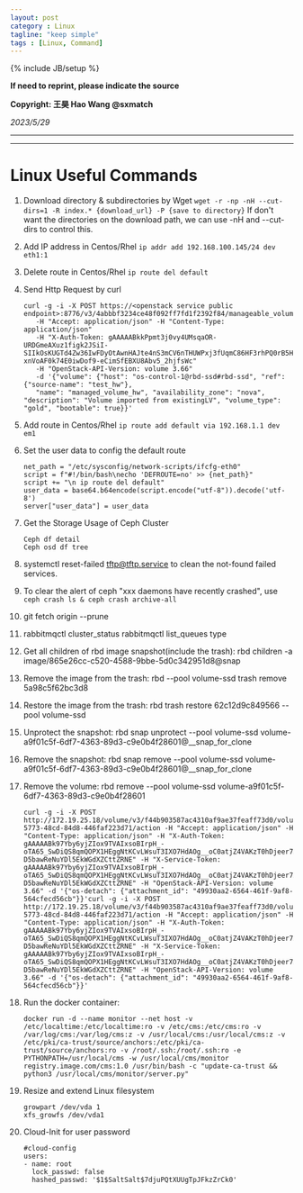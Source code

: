 ```yaml
---
layout: post
category : Linux
tagline: "keep simple"
tags : [Linux, Command]
---
```

{% include JB/setup %}

**If need to reprint, please indicate the source**

**Copyright: 王昊 Hao Wang @sxmatch**

*2023/5/29*

-------
---

# Linux Useful Commands

1. Download directory & subdirectories by Wget
   ```wget -r -np -nH --cut-dirs=1 -R index.* {download_url} -P {save to directory}```
   If don't want the directories on the download path, we can use -nH and --cut-dirs to control this.

2. Add IP address in Centos/Rhel
   ```ip addr add 192.168.100.145/24 dev eth1:1```

3. Delete route in Centos/Rhel
   ```ip route del default```

4. Send Http Request by curl
   
   ```shell
   curl -g -i -X POST https://<openstack service public endpoint>:8776/v3/4abbbf3234ce48f092ff7fd1f2392f84/manageable_volumes
      -H "Accept: application/json" -H "Content-Type: application/json" 
      -H "X-Auth-Token: gAAAAABkkPpmt3j0vy4UMsqaOR-URDGmeAXuz1figk2JSiI-SIIkOsKUGTd4Zw36IwFDyOtAwnHAJte4nS3mCV6nTHUWPxj3fUqmC86HF3rhPQ0rB5HEnAgh8vQjbDBfrll66rSoaKR9-xnVoAF0k74E0iwDof9-eCimSfEBXU8Abv5_2hjfsWc"
      -H "OpenStack-API-Version: volume 3.66"
      -d '{"volume": {"host": "os-control-1@rbd-ssd#rbd-ssd", "ref": {"source-name": "test_hw"},
      "name": "managed_volume_hw", "availability_zone": "nova", "description": "Volume imported from existingLV", "volume_type": "gold", "bootable": true}}'
   ```

5. Add route in Centos/Rhel
   ```ip route add default via 192.168.1.1 dev em1```

6. Set the user data to config the default route
   
   ```shell
   net_path = "/etc/sysconfig/network-scripts/ifcfg-eth0"
   script = f"#!/bin/bash\necho 'DEFROUTE=no' >> {net_path}"
   script += "\n ip route del default"
   user_data = base64.b64encode(script.encode("utf-8")).decode('utf-8')
   server["user_data"] = user_data
   ```

7. Get the Storage Usage of Ceph Cluster
   
   ```shell
   Ceph df detail
   Ceph osd df tree
   ```

8. systemctl reset-failed tftp@tftp.service  to clean the not-found failed services.

9. To clear the alert of ceph "xxx daemons have recently crashed",  use ```ceph crash ls & ceph crash archive-all```

10. git fetch origin --prune

11. rabbitmqctl cluster_status rabbitmqctl list_queues type

12. Get all children of rbd image snapshot(include the trash): rbd children -a image/865e26cc-c520-4588-9bbe-5d0c342951d8@snap

13. Remove the image from the trash: rbd --pool volume-ssd trash remove 5a98c5f62bc3d8

14. Restore the image from the trash: rbd trash restore 62c12d9c849566 --pool volume-ssd

15. Unprotect the snapshot: rbd snap unprotect --pool volume-ssd volume-a9f01c5f-6df7-4363-89d3-c9e0b4f28601@__snap_for_clone

16. Remove the snapshot: rbd snap remove --pool volume-ssd volume-a9f01c5f-6df7-4363-89d3-c9e0b4f28601@__snap_for_clone

17. Remove the volume: rbd remove --pool volume-ssd volume-a9f01c5f-6df7-4363-89d3-c9e0b4f28601
    
    ```shell
    curl -g -i -X POST http://172.19.25.18/volume/v3/f44b903587ac4310af9ae37feaff73d0/volumes/fbf408de-5773-48cd-84d8-446faf223d71/action -H "Accept: application/json" -H "Content-Type: application/json" -H "X-Auth-Token: gAAAAABk97Yby6yjZIox9TVAIxsoBIrpH_-oTA65_SwDiQS8qmQOPX1HEggNtKCvLWsuT3IXO7HdAOg__oC0atjZ4VAKzT0hDjeer7XE40sZvgdwZ9L4gEl3KatceOEUd4bDIm8CuKGgKpjGPkPmmTg2Reg-D5bawReNuYDl5EkWGdXZCttZRNE" -H "X-Service-Token: gAAAAABk97Yby6yjZIox9TVAIxsoBIrpH_-oTA65_SwDiQS8qmQOPX1HEggNtKCvLWsuT3IXO7HdAOg__oC0atjZ4VAKzT0hDjeer7XE40sZvgdwZ9L4gEl3KatceOEUd4bDIm8CuKGgKpjGPkPmmTg2Reg-D5bawReNuYDl5EkWGdXZCttZRNE" -H "OpenStack-API-Version: volume 3.66" -d '{"os-detach": {"attachment_id": "49930aa2-6564-461f-9af8-564cfecd56cb"}}'curl -g -i -X POST http://172.19.25.18/volume/v3/f44b903587ac4310af9ae37feaff73d0/volumes/fbf408de-5773-48cd-84d8-446faf223d71/action -H "Accept: application/json" -H "Content-Type: application/json" -H "X-Auth-Token: gAAAAABk97Yby6yjZIox9TVAIxsoBIrpH_-oTA65_SwDiQS8qmQOPX1HEggNtKCvLWsuT3IXO7HdAOg__oC0atjZ4VAKzT0hDjeer7XE40sZvgdwZ9L4gEl3KatceOEUd4bDIm8CuKGgKpjGPkPmmTg2Reg-D5bawReNuYDl5EkWGdXZCttZRNE" -H "X-Service-Token: gAAAAABk97Yby6yjZIox9TVAIxsoBIrpH_-oTA65_SwDiQS8qmQOPX1HEggNtKCvLWsuT3IXO7HdAOg__oC0atjZ4VAKzT0hDjeer7XE40sZvgdwZ9L4gEl3KatceOEUd4bDIm8CuKGgKpjGPkPmmTg2Reg-D5bawReNuYDl5EkWGdXZCttZRNE" -H "OpenStack-API-Version: volume 3.66" -d '{"os-detach": {"attachment_id": "49930aa2-6564-461f-9af8-564cfecd56cb"}}'
    ```

18. Run the docker container:
    
    ```shell
    docker run -d --name monitor --net host -v /etc/localtime:/etc/localtime:ro -v /etc/cms:/etc/cms:ro -v /var/log/cms:/var/log/cms:z -v /usr/local/cms:/usr/local/cms:z -v /etc/pki/ca-trust/source/anchors:/etc/pki/ca-trust/source/anchors:ro -v /root/.ssh:/root/.ssh:ro -e PYTHONPATH=/usr/local/cms -w /usr/local/cms/monitor registry.image.com/cms:1.0 /usr/bin/bash -c "update-ca-trust && python3 /usr/local/cms/monitor/server.py"
    ```

19. Resize and extend Linux filesystem
    
    ```shell
    growpart /dev/vda 1
    xfs_growfs /dev/vda1
    ```

20. Cloud-Init for user password
    
    ```shell
    #cloud-config
    users:
    - name: root
      lock_passwd: false
      hashed_passwd: '$1$SaltSalt$7djuPQtXUUgTpJFkzZrCk0'
    ```